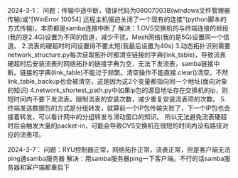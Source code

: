 <!--
 * @Author: 孙石泉 786721684@qq.com
 * @Date: 2024-02-25 22:57:20
 * @LastEditTime: 2024-03-08 10:24:58
 * @LastEditors: 孙石泉
 * @Description: 
 * @FilePath: \SD-UANET_load_balance\client\bug_record\bug_record.md
-->


2024-3-1：
问题：传输中途中断，错误代码为08007003B(windows文件管理器传输)或“[WinError 10054] 远程主机强迫关闭了一个现有的连接”(python脚本的方式传输)，本质都是samba连接中断了
解决：1.OVS交换机的与终端连接的频段(我的是2.4G)设置为不同的信道，减少干扰，Mesh网络(我的是5G)设置同一个信道。
      2.流表的硬超时时间设置得不要太短(我最后设置为40s)
      3.动态拓扑识别需要network_structure.py每次获取拓扑时都清空链接的字典(link_table)，导致流表硬超时后安装流表时网络拓扑的链接字典为空，无法下发流表，samba链接中断。链接的字典(link_table)不能过于频繁。清空操作不能直接.clear()清空，不然link_table_backup也会被清空，这是因为这2个变量都指向同一个地址(面向对象的知识)
      4.network_shortest_path.py中如果ip包的源目地址存在交换机的ip，则短时间内不要下发流表。限制流表的安装次数，减少重复安装流表项的次数。
      5.终端发送数据包的方式是分组转发，就算前一个IP包传输失败了，下一个IP包也会接着转发，可以看计网中的分组转发与滑动窗口的知识。
      所以无法避免流表硬超时后会触发大量的packet-in，可能会导致OVS交换机在很短的时间内没有路径对应的流表项。

2024-3-7：
问题：RYU控制器正常，网络拓扑正常，流表正常，但是客户端无法ping通samba服务器
解决：用samba服务器ping一下客户端。不行的话samba服务器和客户端都重启下


